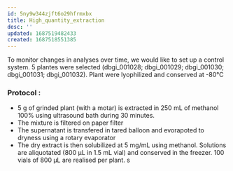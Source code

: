 ```yaml
---
id: 5ny9w344zjft6o29hfrmxbx
title: High_quantity_extraction
desc: ''
updated: 1687519482433
created: 1687518551385
---
```


To monitor changes in analyses over time, we would like to set up a control system. 5 plantes were selected (dbgi_001028; dbgi_001029; dbgi_001030; dbgi_001031; dbgi_001032). Plant were lyophilized and conserved at -80°C 

### Protocol : 
- 5 g of grinded plant (with a motar) is extracted in 250 mL of methanol 100% using ultrasound bath during 30 minutes. 
- The mixture is filtered on paper filter  
- The supernatant is transfered in tared balloon and evorapoted to dryness using a rotary evaporator 
- The dry extract is then solubilized at 5 mg/mL using methanol. Solutions are aliquotated (800 µL in 1.5 mL vial) and conserved in the freezer. 100 vials of 800 µL are realised per plant.
s